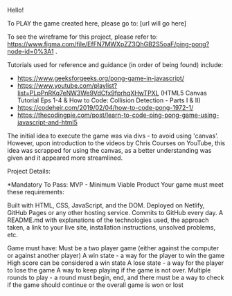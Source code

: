 Hello!

To PLAY the game created here, please go to: [url will go here]

To see the wireframe for this project, please refer to: https://www.figma.com/file/EfFN7MWXpZZ3QhGB2S5oaF/ping-pong?node-id=0%3A1 .

Tutorials used for reference and guidance (in order of being found) include:
- https://www.geeksforgeeks.org/pong-game-in-javascript/
- https://www.youtube.com/playlist?list=PLpPnRKq7eNW3We9VdCfx9fprhqXHwTPXL (HTML5 Canvas Tutorial Eps 1-4 & How to Code: Collision Detection - Parts I & II)
- https://codeheir.com/2019/02/04/how-to-code-pong-1972-1/ 
- https://thecodingpie.com/post/learn-to-code-ping-pong-game-using-javascript-and-html5



The initial idea to execute the game was via divs - to avoid using 'canvas'. However, upon introduction to the videos by Chris Courses on YouTube, this idea was scrapped for using the canvas, as a better understanding was given and it appeared more streamlined.



Project Details:

*Mandatory To Pass:
MVP - Minimum Viable Product
Your game must meet these requirements:

Built with HTML, CSS, JavaScript, and the DOM.
Deployed on Netlify, GitHub Pages or any other hosting service.
Commits to GitHub every day. 
A README.md  with explanations of the technologies used, the approach taken, a link to your live site, installation instructions, unsolved problems, etc.

Game must have:
Must be a two player game (either against the computer or against another player)
A win state - a way for the player to win the game
High score can be considered a win state
A lose state - a way for the player to lose the game
A way to keep playing if the game is not over.
Multiple rounds to play - a round must begin, end, and there must be a way to check if the game should continue or the overall game is won or lost